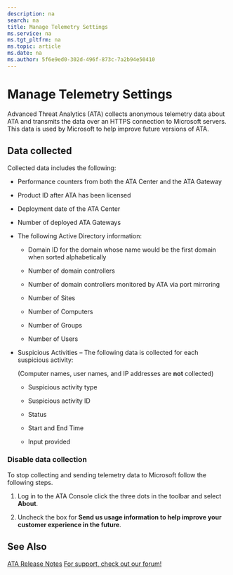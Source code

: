```yaml
---
description: na
search: na
title: Manage Telemetry Settings
ms.service: na
ms.tgt_pltfrm: na
ms.topic: article
ms.date: na
ms.author: 5f6e9ed0-302d-496f-873c-7a2b94e50410
---
```

# Manage Telemetry Settings
Advanced Threat Analytics (ATA) collects anonymous telemetry data about ATA and transmits the data over an HTTPS connection to Microsoft servers.  This data is used by Microsoft to help improve future versions of ATA.

## Data collected
Collected data includes the following:

- Performance counters from both the ATA Center    and the ATA Gateway

- Product ID after ATA has been licensed

- Deployment date of the ATA Center

- Number of deployed ATA Gateways

- The following Active Directory information:

   - Domain ID for the domain whose name would be the first domain when sorted alphabetically

   - Number of domain controllers

   - Number of domain controllers monitored by ATA via port mirroring

   - Number of Sites

   - Number of Computers

   - Number of Groups

   - Number of Users

- Suspicious Activities  – The following data is collected for each suspicious activity:

   (Computer names, user names, and IP addresses are **not** collected)

   - Suspicious activity type

   - Suspicious activity ID

   - Status

   - Start and End Time

   - Input provided

### Disable data collection
To stop collecting and sending telemetry data to Microsoft follow the following steps.

1. Log in to the ATA Console    click the three dots in the toolbar and select **About**.

2. Uncheck the box for **Send us usage information to help improve your customer experience in the future**.

## See Also
[ATA Release Notes](../Topic/ATA_Release_Notes.md)
[For support, check out our forum!](https://social.technet.microsoft.com/Forums/security/en-US/home?forum=mata)


